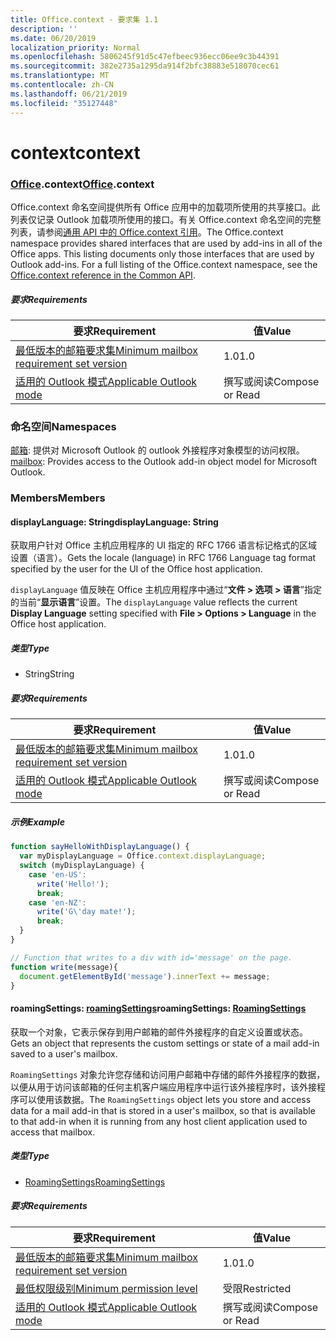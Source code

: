 ```yaml
---
title: Office.context - 要求集 1.1
description: ''
ms.date: 06/20/2019
localization_priority: Normal
ms.openlocfilehash: 5806245f91d5c47efbeec936ecc06ee9c3b44391
ms.sourcegitcommit: 382e2735a1295da914f2bfc38883e518070cec61
ms.translationtype: MT
ms.contentlocale: zh-CN
ms.lasthandoff: 06/21/2019
ms.locfileid: "35127448"
---
```

# <a name="context"></a><span data-ttu-id="61177-102">context</span><span class="sxs-lookup"><span data-stu-id="61177-102">context</span></span>

### <a name="officeofficemdcontext"></a><span data-ttu-id="61177-103">[Office](Office.md).context</span><span class="sxs-lookup"><span data-stu-id="61177-103">[Office](Office.md).context</span></span>

<span data-ttu-id="61177-p101">Office.context 命名空间提供所有 Office 应用中的加载项所使用的共享接口。此列表仅记录 Outlook 加载项所使用的接口。有关 Office.context 命名空间的完整列表，请参阅[通用 API 中的 Office.context 引用](/javascript/api/office/office.context)。</span><span class="sxs-lookup"><span data-stu-id="61177-p101">The Office.context namespace provides shared interfaces that are used by add-ins in all of the Office apps. This listing documents only those interfaces that are used by Outlook add-ins. For a full listing of the Office.context namespace, see the [Office.context reference in the Common API](/javascript/api/office/office.context).</span></span>


##### <a name="requirements"></a><span data-ttu-id="61177-106">要求</span><span class="sxs-lookup"><span data-stu-id="61177-106">Requirements</span></span>

|<span data-ttu-id="61177-107">要求</span><span class="sxs-lookup"><span data-stu-id="61177-107">Requirement</span></span>| <span data-ttu-id="61177-108">值</span><span class="sxs-lookup"><span data-stu-id="61177-108">Value</span></span>|
|---|---|
|[<span data-ttu-id="61177-109">最低版本的邮箱要求集</span><span class="sxs-lookup"><span data-stu-id="61177-109">Minimum mailbox requirement set version</span></span>](/office/dev/add-ins/reference/requirement-sets/outlook-api-requirement-sets)| <span data-ttu-id="61177-110">1.0</span><span class="sxs-lookup"><span data-stu-id="61177-110">1.0</span></span>|
|[<span data-ttu-id="61177-111">适用的 Outlook 模式</span><span class="sxs-lookup"><span data-stu-id="61177-111">Applicable Outlook mode</span></span>](/outlook/add-ins/#extension-points)| <span data-ttu-id="61177-112">撰写或阅读</span><span class="sxs-lookup"><span data-stu-id="61177-112">Compose or Read</span></span>|

### <a name="namespaces"></a><span data-ttu-id="61177-113">命名空间</span><span class="sxs-lookup"><span data-stu-id="61177-113">Namespaces</span></span>

<span data-ttu-id="61177-114">[邮箱](office.context.mailbox.md): 提供对 Microsoft Outlook 的 outlook 外接程序对象模型的访问权限。</span><span class="sxs-lookup"><span data-stu-id="61177-114">[mailbox](office.context.mailbox.md): Provides access to the Outlook add-in object model for Microsoft Outlook.</span></span>

### <a name="members"></a><span data-ttu-id="61177-115">Members</span><span class="sxs-lookup"><span data-stu-id="61177-115">Members</span></span>

#### <a name="displaylanguage-string"></a><span data-ttu-id="61177-116">displayLanguage: String</span><span class="sxs-lookup"><span data-stu-id="61177-116">displayLanguage: String</span></span>

<span data-ttu-id="61177-117">获取用户针对 Office 主机应用程序的 UI 指定的 RFC 1766 语言标记格式的区域设置（语言）。</span><span class="sxs-lookup"><span data-stu-id="61177-117">Gets the locale (language) in RFC 1766 Language tag format specified by the user for the UI of the Office host application.</span></span>

<span data-ttu-id="61177-118">`displayLanguage` 值反映在 Office 主机应用程序中通过“**文件 > 选项 > 语言**”指定的当前“**显示语言**”设置。</span><span class="sxs-lookup"><span data-stu-id="61177-118">The `displayLanguage` value reflects the current **Display Language** setting specified with **File > Options > Language** in the Office host application.</span></span>

##### <a name="type"></a><span data-ttu-id="61177-119">类型</span><span class="sxs-lookup"><span data-stu-id="61177-119">Type</span></span>

*   <span data-ttu-id="61177-120">String</span><span class="sxs-lookup"><span data-stu-id="61177-120">String</span></span>

##### <a name="requirements"></a><span data-ttu-id="61177-121">要求</span><span class="sxs-lookup"><span data-stu-id="61177-121">Requirements</span></span>

|<span data-ttu-id="61177-122">要求</span><span class="sxs-lookup"><span data-stu-id="61177-122">Requirement</span></span>| <span data-ttu-id="61177-123">值</span><span class="sxs-lookup"><span data-stu-id="61177-123">Value</span></span>|
|---|---|
|[<span data-ttu-id="61177-124">最低版本的邮箱要求集</span><span class="sxs-lookup"><span data-stu-id="61177-124">Minimum mailbox requirement set version</span></span>](/office/dev/add-ins/reference/requirement-sets/outlook-api-requirement-sets)| <span data-ttu-id="61177-125">1.0</span><span class="sxs-lookup"><span data-stu-id="61177-125">1.0</span></span>|
|[<span data-ttu-id="61177-126">适用的 Outlook 模式</span><span class="sxs-lookup"><span data-stu-id="61177-126">Applicable Outlook mode</span></span>](/outlook/add-ins/#extension-points)| <span data-ttu-id="61177-127">撰写或阅读</span><span class="sxs-lookup"><span data-stu-id="61177-127">Compose or Read</span></span>|

##### <a name="example"></a><span data-ttu-id="61177-128">示例</span><span class="sxs-lookup"><span data-stu-id="61177-128">Example</span></span>

```javascript
function sayHelloWithDisplayLanguage() {
  var myDisplayLanguage = Office.context.displayLanguage;
  switch (myDisplayLanguage) {
    case 'en-US':
      write('Hello!');
      break;
    case 'en-NZ':
      write('G\'day mate!');
      break;
  }
}

// Function that writes to a div with id='message' on the page.
function write(message){
  document.getElementById('message').innerText += message;
}
```

#### <a name="roamingsettings-roamingsettingsjavascriptapioutlook11officeroamingsettings"></a><span data-ttu-id="61177-129">roamingSettings: [roamingSettings](/javascript/api/outlook_1_1/office.RoamingSettings)</span><span class="sxs-lookup"><span data-stu-id="61177-129">roamingSettings: [RoamingSettings](/javascript/api/outlook_1_1/office.RoamingSettings)</span></span>

<span data-ttu-id="61177-130">获取一个对象，它表示保存到用户邮箱的邮件外接程序的自定义设置或状态。</span><span class="sxs-lookup"><span data-stu-id="61177-130">Gets an object that represents the custom settings or state of a mail add-in saved to a user's mailbox.</span></span>

<span data-ttu-id="61177-131">`RoamingSettings` 对象允许您存储和访问用户邮箱中存储的邮件外接程序的数据，以便从用于访问该邮箱的任何主机客户端应用程序中运行该外接程序时，该外接程序可以使用该数据。</span><span class="sxs-lookup"><span data-stu-id="61177-131">The `RoamingSettings` object lets you store and access data for a mail add-in that is stored in a user's mailbox, so that is available to that add-in when it is running from any host client application used to access that mailbox.</span></span>

##### <a name="type"></a><span data-ttu-id="61177-132">类型</span><span class="sxs-lookup"><span data-stu-id="61177-132">Type</span></span>

*   [<span data-ttu-id="61177-133">RoamingSettings</span><span class="sxs-lookup"><span data-stu-id="61177-133">RoamingSettings</span></span>](/javascript/api/outlook_1_1/office.RoamingSettings)

##### <a name="requirements"></a><span data-ttu-id="61177-134">要求</span><span class="sxs-lookup"><span data-stu-id="61177-134">Requirements</span></span>

|<span data-ttu-id="61177-135">要求</span><span class="sxs-lookup"><span data-stu-id="61177-135">Requirement</span></span>| <span data-ttu-id="61177-136">值</span><span class="sxs-lookup"><span data-stu-id="61177-136">Value</span></span>|
|---|---|
|[<span data-ttu-id="61177-137">最低版本的邮箱要求集</span><span class="sxs-lookup"><span data-stu-id="61177-137">Minimum mailbox requirement set version</span></span>](/office/dev/add-ins/reference/requirement-sets/outlook-api-requirement-sets)| <span data-ttu-id="61177-138">1.0</span><span class="sxs-lookup"><span data-stu-id="61177-138">1.0</span></span>|
|[<span data-ttu-id="61177-139">最低权限级别</span><span class="sxs-lookup"><span data-stu-id="61177-139">Minimum permission level</span></span>](/outlook/add-ins/understanding-outlook-add-in-permissions)| <span data-ttu-id="61177-140">受限</span><span class="sxs-lookup"><span data-stu-id="61177-140">Restricted</span></span>|
|[<span data-ttu-id="61177-141">适用的 Outlook 模式</span><span class="sxs-lookup"><span data-stu-id="61177-141">Applicable Outlook mode</span></span>](/outlook/add-ins/#extension-points)| <span data-ttu-id="61177-142">撰写或阅读</span><span class="sxs-lookup"><span data-stu-id="61177-142">Compose or Read</span></span>|
